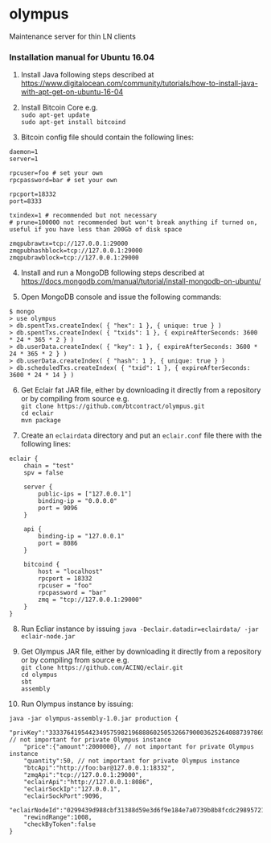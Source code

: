# olympus
Maintenance server for thin LN clients

### Installation manual for Ubuntu 16.04

1. Install Java following steps described at https://www.digitalocean.com/community/tutorials/how-to-install-java-with-apt-get-on-ubuntu-16-04

2. Install Bitcoin Core e.g.  
`sudo apt-get update`  
`sudo apt-get install bitcoind`

3. Bitcoin config file should contain the following lines: 
```
daemon=1
server=1

rpcuser=foo # set your own
rpcpassword=bar # set your own

rpcport=18332
port=8333

txindex=1 # recommended but not necessary
# prune=100000 not recommended but won't break anything if turned on, useful if you have less than 200Gb of disk space

zmqpubrawtx=tcp://127.0.0.1:29000
zmqpubhashblock=tcp://127.0.0.1:29000
zmqpubrawblock=tcp://127.0.0.1:29000
```

4. Install and run a MongoDB following steps described at https://docs.mongodb.com/manual/tutorial/install-mongodb-on-ubuntu/

5. Open MongoDB console and issue the following commands:
```
$ mongo
> use olympus
> db.spentTxs.createIndex( { "hex": 1 }, { unique: true } )
> db.spentTxs.createIndex( { "txids": 1 }, { expireAfterSeconds: 3600 * 24 * 365 * 2 } )
> db.userData.createIndex( { "key": 1 }, { expireAfterSeconds: 3600 * 24 * 365 * 2 } )
> db.userData.createIndex( { "hash": 1 }, { unique: true } )
> db.scheduledTxs.createIndex( { "txid": 1 }, { expireAfterSeconds: 3600 * 24 * 14 } )
```

6. Get Eclair fat JAR file, either by downloading it directly from a repository or by compiling from source e.g.  
`git clone https://github.com/btcontract/olympus.git`  
`cd eclair`  
`mvn package`  

7. Create an `eclairdata` directory and put an `eclair.conf` file there with the following lines:
```
eclair {
	chain = "test"
	spv = false

	server {
		public-ips = ["127.0.0.1"]
		binding-ip = "0.0.0.0"
		port = 9096
	}

	api {
		binding-ip = "127.0.0.1"
		port = 8086
	}

	bitcoind {
		host = "localhost"
		rpcport = 18332
		rpcuser = "foo"
		rpcpassword = "bar"
		zmq = "tcp://127.0.0.1:29000"
	}
}

```

8. Run Ecliar instance by issuing `java -Declair.datadir=eclairdata/ -jar eclair-node.jar`

9. Get Olympus JAR file, either by downloading it directly from a repository or by compiling from source e.g.  
`git clone https://github.com/ACINQ/eclair.git`  
`cd olympus`  
`sbt`  
`assembly`  

10. Run Olympus instance by issuing:
```
java -jar olympus-assembly-1.0.jar production {
	"privKey":"33337641954423495759821968886025053266790003625264088739786982511471995762588", // not important for private Olympus instance
	"price":{"amount":2000000}, // not important for private Olympus instance
	"quantity":50, // not important for private Olympus instance
	"btcApi":"http://foo:bar@127.0.0.1:18332",
	"zmqApi":"tcp://127.0.0.1:29000",
	"eclairApi":"http://127.0.0.1:8086",
	"eclairSockIp":"127.0.0.1",
	"eclairSockPort":9096,
	"eclairNodeId":"0299439d988cbf31388d59e3d6f9e184e7a0739b8b8fcdc298957216833935f9d3",
	"rewindRange":1008,
	"checkByToken":false
}
```
